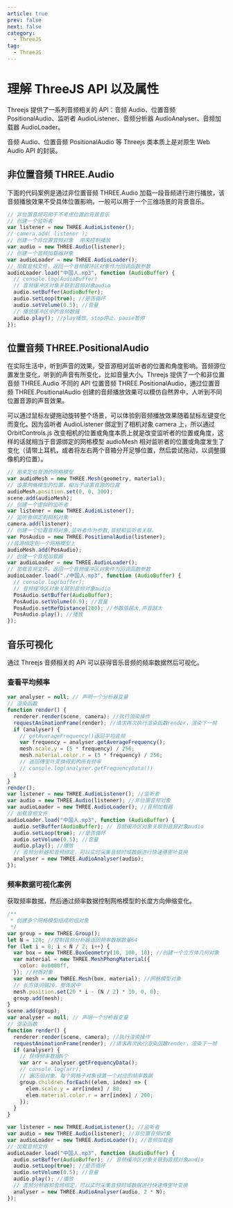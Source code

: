 ```yaml
---
article: true
prev: false
next: false
category:
  - ThreeJS
tag:
  - ThreeJS
---
```


# 理解 ThreeJS API 以及属性

Threejs 提供了一系列音频相关的 API：音频 Audio、位置音频 PositionalAudio、监听者 AudioListener、音频分析器 AudioAnalyser、音频加载器 AudioLoader。

音频 Audio、位置音频 PositionalAudio 等 Threejs 类本质上是对原生 Web Audio API 的封装。

<!-- more -->

## 非位置音频 THREE.Audio

下面的代码案例是通过非位置音频 THREE.Audio 加载一段音频进行进行播放，该音频播放效果不受具体位置影响，一般可以用于一个三维场景的背景音乐。

```js
// 非位置音频可用于不考虑位置的背景音乐
// 创建一个监听者
var listener = new THREE.AudioListener();
// camera.add( listener );
// 创建一个非位置音频对象  用来控制播放
var audio = new THREE.Audio(listener);
// 创建一个音频加载器对象
var audioLoader = new THREE.AudioLoader();
// 加载音频文件，返回一个音频缓冲区对象作为回调函数参数
audioLoader.load("中国人.mp3", function (AudioBuffer) {
  // console.log(AudioBuffer)
  // 音频缓冲区对象关联到音频对象audio
  audio.setBuffer(AudioBuffer);
  audio.setLoop(true); //是否循环
  audio.setVolume(0.5); //音量
  // 播放缓冲区中的音频数据
  audio.play(); //play播放、stop停止、pause暂停
});
```

## 位置音频 THREE.PositionalAudio

在实际生活中，听到声音的效果，受音源相对监听者的位置和角度影响。音频源位置发生变化，听到的声音有所变化，比如音量大小。Threejs 提供了一个和非位置音频 THREE.Audio 不同的 API 位置音频 THREE.PositionalAudio，通过位置音频 THREE.PositionalAudio 创建的音频播放效果可以模仿自然界中，人听到不同位置音源的声音效果。

可以通过鼠标左键拖动旋转整个场景，可以体验到音频播放效果随着鼠标左键变化而变化。因为监听者 AudioListener 绑定到了相机对象 camera 上，所以通过 OrbitControls.js 改变相机的位置或角度本质上就是改变监听者的位置或角度，这样的话就相当于音源绑定的网格模型 audioMesh 相对监听者的位置或角度发生了变化（请带上耳机，或者将左右两个音箱分开足够位置，然后尝试拖动，以调整摄像机的位置）。

```js
// 用来定位音源的网格模型
var audioMesh = new THREE.Mesh(geometry, material);
// 设置网格模型的位置，相当于设置音源的位置
audioMesh.position.set(0, 0, 300);
scene.add(audioMesh);
// 创建一个虚拟的监听者
var listener = new THREE.AudioListener();
// 监听者绑定到相机对象
camera.add(listener);
// 创建一个位置音频对象,监听者作为参数,音频和监听者关联。
var PosAudio = new THREE.PositionalAudio(listener);
//音源绑定到一个网格模型上
audioMesh.add(PosAudio);
// 创建一个音频加载器
var audioLoader = new THREE.AudioLoader();
// 加载音频文件，返回一个音频缓冲区对象作为回调函数参数
audioLoader.load("./中国人.mp3", function (AudioBuffer) {
  // console.log(buffer);
  // 音频缓冲区对象关联到音频对象audio
  PosAudio.setBuffer(AudioBuffer);
  PosAudio.setVolume(0.9); //音量
  PosAudio.setRefDistance(200); //参数值越大,声音越大
  PosAudio.play(); //播放
});
```

## 音乐可视化

通过 Threejs 音频相关的 APi 可以获得音乐音频的频率数据然后可视化。

### 查看平均频率

```js
var analyser = null; // 声明一个分析器变量
// 渲染函数
function render() {
  renderer.render(scene, camera); //执行渲染操作
  requestAnimationFrame(render); //请求再次执行渲染函数render，渲染下一帧
  if (analyser) {
    // getAverageFrequency()返回平均音频
    var frequency = analyser.getAverageFrequency();
    mesh.scale.y = (5 * frequency) / 256;
    mesh.material.color.r = (3 * frequency) / 256;
    // 返回傅里叶变换得到的所有频率
    // console.log(analyser.getFrequencyData())
  }
}
render();
var listener = new THREE.AudioListener(); //监听者
var audio = new THREE.Audio(listener); //非位置音频对象
var audioLoader = new THREE.AudioLoader(); //音频加载器
// 加载音频文件
audioLoader.load("中国人.mp3", function (AudioBuffer) {
  audio.setBuffer(AudioBuffer); // 音频缓冲区对象关联到音频对象audio
  audio.setLoop(true); //是否循环
  audio.setVolume(0.5); //音量
  audio.play(); //播放
  // 音频分析器和音频绑定，可以实时采集音频时域数据进行快速傅里叶变换
  analyser = new THREE.AudioAnalyser(audio);
});
```

### 频率数据可视化案例

获取频率数据，然后通过频率数据控制网格模型的长度方向伸缩变化。

```js
/**
 * 创建多个网格模型组成的组对象
 */
var group = new THREE.Group();
let N = 128; //控制音频分析器返回频率数据数量64
for (let i = 0; i < N / 2; i++) {
  var box = new THREE.BoxGeometry(10, 100, 10); //创建一个立方体几何对象
  var material = new THREE.MeshPhongMaterial({
    color: 0x0000ff,
  }); //材质对象
  var mesh = new THREE.Mesh(box, material); //网格模型对象
  // 长方体间隔20，整体居中
  mesh.position.set(20 * i - (N / 2) * 10, 0, 0);
  group.add(mesh);
}
scene.add(group);
var analyser = null; // 声明一个分析器变量
// 渲染函数
function render() {
  renderer.render(scene, camera); //执行渲染操作
  requestAnimationFrame(render); //请求再次执行渲染函数render，渲染下一帧
  if (analyser) {
    // 获得频率数据N个
    var arr = analyser.getFrequencyData();
    // console.log(arr);
    // 遍历组对象，每个网格子对象设置一个对应的频率数据
    group.children.forEach((elem, index) => {
      elem.scale.y = arr[index] / 80;
      elem.material.color.r = arr[index] / 200;
    });
  }
}

var listener = new THREE.AudioListener(); //监听者
var audio = new THREE.Audio(listener); //非位置音频对象
var audioLoader = new THREE.AudioLoader(); //音频加载器
// 加载音频文件
audioLoader.load("中国人.mp3", function (AudioBuffer) {
  audio.setBuffer(AudioBuffer); // 音频缓冲区对象关联到音频对象audio
  audio.setLoop(true); //是否循环
  audio.setVolume(0.5); //音量
  audio.play(); //播放
  // 音频分析器和音频绑定，可以实时采集音频时域数据进行快速傅里叶变换
  analyser = new THREE.AudioAnalyser(audio, 2 * N);
});
```
